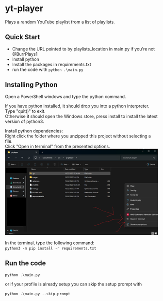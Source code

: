 # yt-player
Plays a random YouTube playlist from a list of playlists.

## Quick Start
- Change the URL pointed to by playlists_location in main.py if you're not @BurrPlays1
- Install python
- Install the packages in requirements.txt
- run the code with `python .\main.py`

## Installing Python
Open a PowerShell windows and type the python command.  

If you have python installed, it should drop you into a python interpreter. Type "quit()" to exit.  
Otherwise it should open the Windows store, press install to install the latest version of python3.  

Install python dependencies:  
Right click the folder where you unzipped this project without selecting a file.  
Click "Open in terminal" from the presented options.  
![Open in Terminal option](./images/terminal-option.png)  

In the terminal, type the following command:  
`python3 -m pip install -r requirements.txt`

## Run the code
`python .\main.py`

or if your profile is already setup you can skip the setup prompt with

`python .\main.py --skip-prompt`